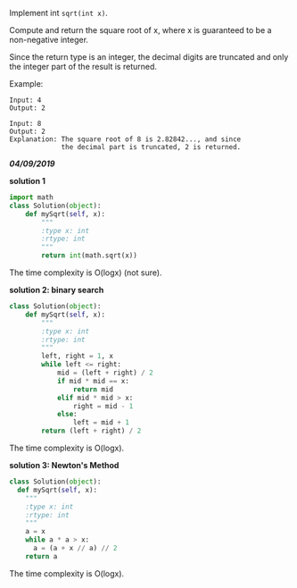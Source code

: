 Implement int `sqrt(int x)`.

Compute and return the square root of x, where x is guaranteed to be a non-negative integer.

Since the return type is an integer, the decimal digits are truncated and only the integer part of the result is returned.

Example:
```
Input: 4
Output: 2
```

```
Input: 8
Output: 2
Explanation: The square root of 8 is 2.82842..., and since 
             the decimal part is truncated, 2 is returned.
```

***04/09/2019***

**solution 1**
```python
import math
class Solution(object):
    def mySqrt(self, x):
        """
        :type x: int
        :rtype: int
        """
        return int(math.sqrt(x))
```
The time complexity is O(logx) (not sure).

**solution 2: binary search**
```python
class Solution(object):
    def mySqrt(self, x):
        """
        :type x: int
        :rtype: int
        """
        left, right = 1, x
        while left <= right:
            mid = (left + right) / 2
            if mid * mid == x:
                return mid
            elif mid * mid > x:
                right = mid - 1
            else:
                left = mid + 1
        return (left + right) / 2
```
The time complexity is O(logx).

**solution 3: Newton's Method**
```python
class Solution(object):
  def mySqrt(self, x):
    """
    :type x: int
    :rtype: int
    """
    a = x
    while a * a > x:
      a = (a + x // a) // 2
    return a
```
The time complexity is O(logx).
